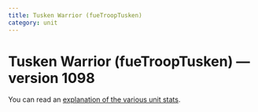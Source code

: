```yaml
---
title: Tusken Warrior (fueTroopTusken)
category: unit
---
```


# Tusken Warrior (fueTroopTusken) — version 1098

You can read an [explanation  of the various unit stats](unitexplained.md).

